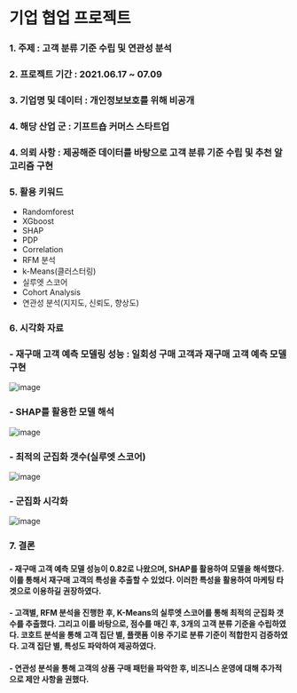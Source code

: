 # 기업 협업 프로젝트
### 1. 주제 : 고객 분류 기준 수립 및 연관성 분석
### 2. 프로젝트 기간 : 2021.06.17 ~ 07.09
### 3. 기업명 및 데이터 : 개인정보보호를 위해 비공개
### 4. 해당 산업 군 : 기프트숍 커머스 스타트업
### 4. 의뢰 사항 : 제공해준 데이터를 바탕으로 고객 분류 기준 수립 및 추천 알고리즘 구현
### 5. 활용 키워드 
- Randomforest
- XGboost
- SHAP
- PDP
- Correlation
- RFM 분석
- k-Means(클러스터링)
- 실루엣 스코어
- Cohort Analysis
- 연관성 분석(지지도, 신뢰도, 향상도)
### 6. 시각화 자료
### - 재구매 고객 예측 모델링 성능 : 일회성 구매 고객과 재구매 고객 예측 모델 구현
![image](https://user-images.githubusercontent.com/76590396/127631689-6546ebb4-b63f-426d-842b-372a1cf1fde7.png)
### - SHAP를 활용한 모델 해석
![image](https://user-images.githubusercontent.com/76590396/127634323-c6eb241b-c439-419f-8337-f7a4092cc644.png)
### - 최적의 군집화 갯수(실루엣 스코어)
![image](https://user-images.githubusercontent.com/76590396/127633451-7b8ce87b-6897-4e2e-bcb4-52d3bdf61a6f.png)
### - 군집화 시각화
![image](https://user-images.githubusercontent.com/76590396/127633782-f8c909d4-0e03-4728-a561-10de141366de.png)

### 7. 결론
#### - 재구매 고객 예측 모델 성능이 0.82로 나왔으며, SHAP를 활용하여 모델을 해석했다. 이를 통해서 재구매 고객의 특성을 추출할 수 있었다. 이러한 특성을 활용하여 마케팅 타겟으로 이용하길 권장하였다.
#### - 고객별, RFM 분석을 진행한 후, K-Means의 실루엣 스코어를 통해 최적의 군집화 갯수를 추출했다. 그리고 이를 바탕으로, 점수를 매긴 후, 3개의 고객 분류 기준을 수립하였다. 코호트 분석을 통해 고객 집단 별, 플랫폼 이용 주기로 분류 기준이 적합한지 검증하였다. 고객 집단 별, 특성도 파악하여 제공하였다. 
#### - 연관성 분석을 통해 고객의 상품 구매 패턴을 파악한 후, 비즈니스 운영에 대해 추가적으로 제안 사항을 권했다.


